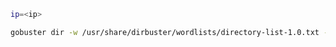 

```bash
ip=<ip>
```


```bash
gobuster dir -w /usr/share/dirbuster/wordlists/directory-list-1.0.txt --url $ip -t 100
```
